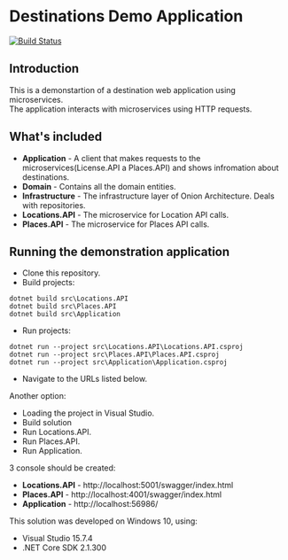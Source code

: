 # Destinations Demo Application
[![Build Status](https://travis-ci.com/vahagndol/Destinations.svg?branch=master)](https://travis-ci.com/vahagndol/Destinations)

## Introduction
This is a demonstartion of a destination web application using microservices.  
The application interacts with microservices using HTTP requests.  


## What's included
- **Application** - A client that makes requests to the microservices(License.API a Places.API) and shows infromation about destinations.
- **Domain** - Contains all the domain entities.
- **Infrastructure** - The infrastructure layer of Onion Architecture. Deals with repositories.
- **Locations.API** - The microservice for Location API calls.
- **Places.API** - The microservice for Places API calls.

## Running the demonstration application
- Clone this repository.
- Build projects: 
```
dotnet build src\Locations.API
dotnet build src\Places.API
dotnet build src\Application
```
- Run projects:
```
dotnet run --project src\Locations.API\Locations.API.csproj
dotnet run --project src\Places.API\Places.API.csproj
dotnet run --project src\Application\Application.csproj
```
- Navigate to the URLs listed below.

Another option:
- Loading the project in Visual Studio.
- Build solution
- Run Locations.API.
- Run Places.API.
- Run Application.

3 console should be created:
- **Locations.API** - http://localhost:5001/swagger/index.html
- **Places.API** - http://localhost:4001/swagger/index.html
- **Application** - http://localhost:56986/

This solution was developed on Windows 10, using:
- Visual Studio 15.7.4
- .NET Core SDK 2.1.300
